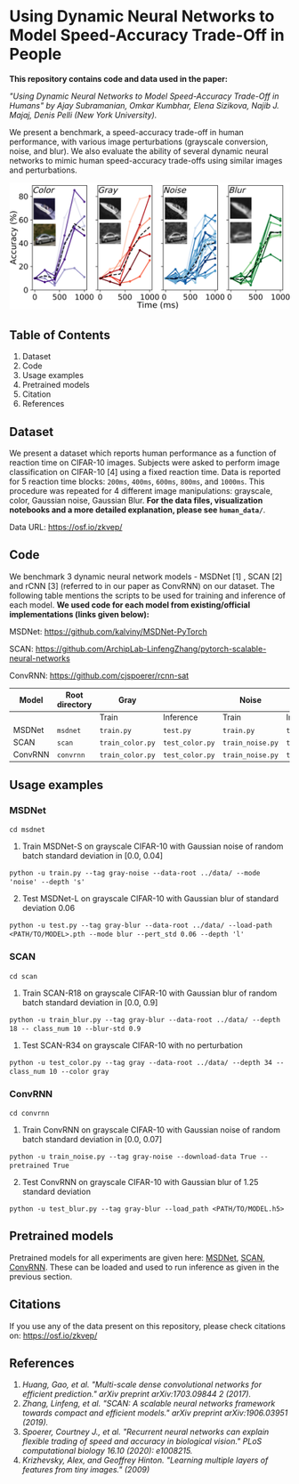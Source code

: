 # Using Dynamic Neural Networks to Model Speed-Accuracy Trade-Off in People

**This repository contains code and data used in the paper:**

*"Using Dynamic Neural Networks to Model Speed-Accuracy Trade-Off in Humans" by Ajay Subramanian, Omkar Kumbhar, Elena Sizikova, Najib J. Majaj, Denis Pelli (New York University).*

We present a benchmark, a speed-accuracy trade-off in human performance, with various image perturbations (grayscale conversion, noise, and blur). We also evaluate the ability of several dynamic neural networks to mimic human speed-accuracy trade-offs using similar images and perturbations.

![Human Trade-off](./assets/human-tradeoff-examples.png)

## Table of Contents
1. Dataset
2. Code
3. Usage examples
4. Pretrained models
4. Citation
5. References

## Dataset
We present a dataset which reports human performance as a function of reaction time on CIFAR-10 images. Subjects were asked to perform image classification on CIFAR-10 [4] using a fixed reaction time. Data is reported for 5 reaction time blocks: `200ms`, `400ms`, `600ms`, `800ms`, and `1000ms`. This procedure was repeated for 4 different image manipulations: grayscale, color, Gaussian noise, Gaussian Blur. **For the data files, visualization notebooks and a more detailed explanation, please see `human_data/`**.

Data URL: https://osf.io/zkvep/

## Code
We benchmark 3 dynamic neural network models - MSDNet [1] , SCAN [2] and rCNN [3] (referred to in our paper as ConvRNN) on our dataset. The following table mentions the scripts to be used for training and inference of each model. **We used code for each model from existing/official implementations (links given below):**

MSDNet: https://github.com/kalviny/MSDNet-PyTorch

SCAN: https://github.com/ArchipLab-LinfengZhang/pytorch-scalable-neural-networks

ConvRNN: https://github.com/cjspoerer/rcnn-sat


| Model   | Root directory | Gray             |                 | Noise            |                 | Blur            |                | Color            |                 |
|---------|----------------|------------------|-----------------|------------------|-----------------|-----------------|----------------|------------------|-----------------|
|         |                | Train            | Inference       | Train            | Inference       | Train           | Inference      | Train            | Inference       |
| MSDNet  | `msdnet`       | `train.py`       | `test.py`       | `train.py`       | `test.py`       | `train.py`      | `test.py`      | `train.py`       | `test.py`       |
| SCAN    | `scan`         | `train_color.py` | `test_color.py` | `train_noise.py` | `test_noise.py` | `train_blur.py` | `test_blur.py` | `train_color.py` | `test_color.py` |
| ConvRNN | `convrnn`      | `train_color.py` | `test_color.py` | `train_noise.py` | `test_noise.py` | `train_blur.py` | `test_blur.py` | `train_color.py` | `test_color.py` |

## Usage examples
### MSDNet
```
cd msdnet
```

1. Train MSDNet-S on grayscale CIFAR-10 with Gaussian noise of random batch standard deviation in [0.0, 0.04]
```
python -u train.py --tag gray-noise --data-root ../data/ --mode 'noise' --depth 's'
```

2. Test MSDNet-L on grayscale CIFAR-10 with Gaussian blur of standard deviation 0.06
```
python -u test.py --tag gray-blur --data-root ../data/ --load-path <PATH/TO/MODEL>.pth --mode blur --pert_std 0.06 --depth 'l'
```

### SCAN
```
cd scan
```

1. Train SCAN-R18 on grayscale CIFAR-10 with Gaussian blur of random batch standard deviation in [0.0, 0.9]
```
python -u train_blur.py --tag gray-blur --data-root ../data/ --depth 18 -- class_num 10 --blur-std 0.9
```

1. Test SCAN-R34 on grayscale CIFAR-10 with no perturbation
```
python -u test_color.py --tag gray --data-root ../data/ --depth 34 --class_num 10 --color gray
```

### ConvRNN
```
cd convrnn
```

1. Train ConvRNN on grayscale CIFAR-10 with Gaussian noise of random batch standard deviation in [0.0, 0.07]
```
python -u train_noise.py --tag gray-noise --download-data True --pretrained True
```

2. Test ConvRNN on grayscale CIFAR-10 with Gaussian blur of 1.25 standard deviation
```
python -u test_blur.py --tag gray-blur --load_path <PATH/TO/MODEL.h5>
```

## Pretrained models
Pretrained models for all experiments are given here: [MSDNet](https://drive.google.com/drive/folders/1YIAajOhUNyfoPGmjX8oyNyUVyjpmYbOB?usp=sharing), [SCAN](https://drive.google.com/drive/folders/1Hcx2bNP8ZVr3lIEYEwJwy_OFXP7CrTk3?usp=sharing), [ConvRNN](https://drive.google.com/drive/folders/1ILC4DvqywcyrvgTKfdgWyAJLCMm9BxGp?usp=sharing). These can be loaded and used to run inference as given in the previous section.

## Citations
If you use any of the data present on this repository, please check citations on: https://osf.io/zkvep/

## References
1. *Huang, Gao, et al. "Multi-scale dense convolutional networks for efficient prediction." arXiv preprint arXiv:1703.09844 2 (2017).*
2. *Zhang, Linfeng, et al. "SCAN: A scalable neural networks framework towards compact and efficient models." arXiv preprint arXiv:1906.03951 (2019).*
3. *Spoerer, Courtney J., et al. "Recurrent neural networks can explain flexible trading of speed and accuracy in biological vision." PLoS computational biology 16.10 (2020): e1008215.*
4. *Krizhevsky, Alex, and Geoffrey Hinton. "Learning multiple layers of features from tiny images." (2009)*
